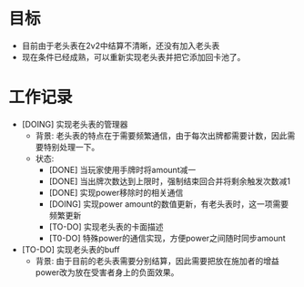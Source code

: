 # 目标
- 目前由于老头表在2v2中结算不清晰，还没有加入老头表
- 现在条件已经成熟，可以重新实现老头表并把它添加回卡池了。

# 工作记录
- [DOING] 实现老头表的管理器
	- 背景: 老头表的特点在于需要频繁通信，由于每次出牌都需要计数，因此需要特别处理一下。
	- 状态:
		- [DONE] 当玩家使用手牌时将amount减一
		- [DONE] 当出牌次数达到上限时，强制结束回合并将剩余触发次数减1
		- [DONE] 实现power移除时的相关通信
		- [DOING] 实现power amount的数值更新，有老头表时，这一项需要频繁更新
		- [TO-DO] 实现老头表的卡面描述
		- [T0-DO] 特殊power的通信实现，方便power之间随时同步amount
- [TO-DO] 实现老头表的buff
	- 背景: 由于目前的老头表需要分别结算，因此需要把放在施加者的增益power改为放在受害者身上的负面效果。